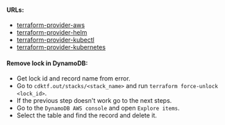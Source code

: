 #### URLs:
- [terraform-provider-aws](https://registry.terraform.io/providers/hashicorp/aws/latest/docs)
- [terraform-provider-helm](https://registry.terraform.io/providers/hashicorp/helm/latest/docs)
- [terraform-provider-kubectl](https://registry.terraform.io/providers/gavinbunney/kubectl/latest/docs)
- [terraform-provider-kubernetes](https://registry.terraform.io/providers/hashicorp/kubernetes/latest/docs)

#### Remove lock in DynamoDB:
- Get lock id and record name from error.
- Go to `cdktf.out/stacks/<stack_name>` and run `terraform force-unlock <lock_id>`.
- If the previous step doesn't work go to the next steps.
- Go to the `DynamoDB AWS console` and open `Explore items`.
- Select the table and find the record and delete it.
